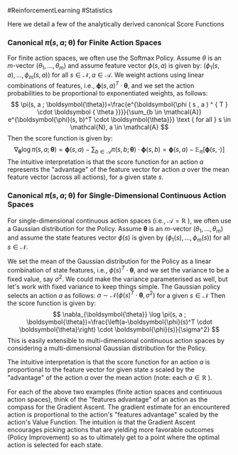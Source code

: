 #ReinforcementLearning 
#Statistics 

Here we detail a few of the analytically derived canonical Score Functions

### Canonical $\pi(s, a ; \boldsymbol{\theta})$ for Finite Action Spaces
For finite action spaces, we often use the Softmax Policy. Assume $\theta$ is an $m$-vector $\left(\theta_1, \ldots, \theta_m\right)$ and assume feature vector $\phi(s, a)$ is given by: $\left(\phi_1(s, a), \ldots, \phi_m(s, a)\right)$ for all $s \in \mathcal{N}, a \in \mathcal{A}$. We weight actions using linear combinations of features, i.e., $\boldsymbol{\phi}(s, a)^T \cdot \boldsymbol{\theta}$, and we set the action probabilities to be proportional to exponentiated weights, as follows:
$$
\pi(s, a ; \boldsymbol{\theta})=\frac{e^{\boldsymbol{\phi ( s , a ) ^ { T } \cdot \boldsymbol { \theta }}}}{\sum_{b \in \mathcal{A}} e^{\boldsymbol{\phi}(s, b)^T \cdot \boldsymbol{\theta}}} \text { for all } s \in \mathcal{N}, a \in \mathcal{A}
$$
Then the score function is given by:
$$
\nabla_{\boldsymbol{\theta}} \log \pi(s, a ; \boldsymbol{\theta})=\boldsymbol{\phi}(s, a)-\sum_{b \in \mathcal{A}} \pi(s, b ; \boldsymbol{\theta}) \cdot \boldsymbol{\phi}(s, b)=\boldsymbol{\phi}(s, a)-\mathbb{E}_\pi[\boldsymbol{\phi}(s, \cdot)]
$$
The intuitive interpretation is that the score function for an action $a$ represents the "advantage" of the feature vector for action $a$ over the mean feature vector (across all actions), for a given state $s$.

### Canonical $\pi(s, a ; \boldsymbol{\theta})$ for Single-Dimensional Continuous Action Spaces
For single-dimensional continuous action spaces (i.e., $\mathcal{A}=\mathbb{R}$ ), we often use a Gaussian distribution for the Policy. Assume $\boldsymbol{\theta}$ is an $m$-vector $\left(\theta_1, \ldots, \theta_m\right)$ and assume the state features vector $\phi(s)$ is given by $\left(\phi_1(s), \ldots, \phi_m(s)\right)$ for all $s \in \mathcal{N}$.

We set the mean of the Gaussian distribution for the Policy as a linear combination of state features, i.e., $\phi(s)^T \cdot \boldsymbol{\theta}$, and we set the variance to be a fixed value, say $\sigma^2$. We could make the variance parameterised as well, but let's work with fixed variance to keep things simple.
The Gaussian policy selects an action $a$ as follows:
$a \sim \mathcal{N}\left(\phi(s)^T \cdot \boldsymbol{\theta}, \sigma^2\right)$ for a given $s \in \mathcal{N}$
Then the score function is given by:
$$
\nabla_{\boldsymbol{\theta}} \log \pi(s, a ; \boldsymbol{\theta})=\frac{\left(a-\boldsymbol{\phi}(s)^T \cdot \boldsymbol{\theta}\right) \cdot \boldsymbol{\phi}(s)}{\sigma^2}
$$
This is easily extensible to multi-dimensional continuous action spaces by considering a multi-dimensional Gaussian distribution for the Policy.

The intuitive interpretation is that the score function for an action $a$ is proportional to the feature vector for given state $s$ scaled by the "advantage" of the action $a$ over the mean action (note: each $a \in \mathbb{R}$ ).

For each of the above two examples (finite action spaces and continuous action spaces), think of the "features advantage" of an action as the compass for the Gradient Ascent. The gradient estimate for an encountered action is proportional to the action's "features advantage" scaled by the action's Value Function. The intuition is that the Gradient Ascent encourages picking actions that are yielding more favorable outcomes (Policy Improvement) so as to ultimately get to a point where the optimal action is selected for each state.